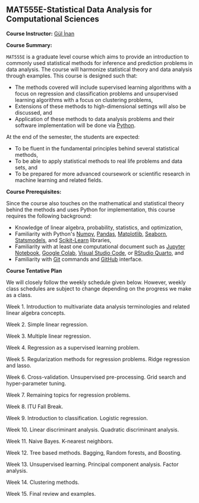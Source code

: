 ## MAT555E-Statistical Data Analysis for Computational Sciences  

**Course Instructor:** [Gül İnan](https://gulinan.github.io/)

**Course Summary:**

`MAT555E` is a graduate level course which aims to provide an introduction to commonly used statistical methods for inference and prediction problems in data analysis. The course will harmonize statistical theory and data analysis through examples. This course is designed such that:

  - The methods covered will include supervised learning algorithms with a focus on regression and classification problems and unsupervised learning algorithms with a focus on clustering problems,
  - Extensions of these methods to high-dimensional settings will also be discussed, and
  - Application of these methods to data analysis problems and their software implementation will be done via [Python](https://www.python.org/downloads/).

At the end of the semester, the students are expected:

  - To be fluent in the fundamental principles behind several statistical methods,
  - To be able to apply statistical methods to real life problems and data sets, and
  - To be prepared for more advanced coursework or scientific research in machine learning and related fields.

**Course Prerequisites:**

Since the course also touches on the mathematical and statistical theory behind the methods and uses Python for implementation, this course requires the following background:

 - Knowledge of linear algebra, probability, statistics, and optimization,
 - Familiarity with Python's [Numpy](https://numpy.org/), [Pandas](https://pandas.pydata.org/), [Matplotlib](https://matplotlib.org/), [Seaborn](https://seaborn.pydata.org/), [Statsmodels](https://www.statsmodels.org/stable/index.html), and [Scikit-Learn](https://scikit-learn.org/stable/) libraries,
 - Familiarity with at least one computational document such as [Jupyter Notebook](https://jupyter.org/), [Google Colab](https://colab.research.google.com/), [Visual Studio Code](https://code.visualstudio.com/), or [RStudio Quarto](https://quarto.org/), and
 - Familiarity with [Git](https://git-scm.com/) commands and [GitHub](https://github.com/) interface.

**Course Tentative Plan**

We will closely follow the weekly schedule given below. However, weekly class schedules are subject to change depending on the progress we make as a class.

Week 1. Introduction to multivariate data analysis terminologies and related linear algebra concepts.

Week 2. Simple linear regression.

Week 3. Multiple linear regression.

Week 4. Regression as a supervised learning problem.

Week 5. Regularization methods for regression problems. Ridge regression and lasso. 

Week 6. Cross-validation. Unsupervised pre-processing. Grid search and hyper-parameter tuning.

Week 7. Remaining topics for regression problems.

Week 8. ITU Fall Break.

Week 9. Introduction to classification. Logistic regression. 

Week 10. Linear discriminant analysis. Quadratic discriminant analysis.

Week 11. Naive Bayes. K-nearest neighbors.

Week 12. Tree based methods. Bagging, Random forests, and Boosting.

Week 13. Unsupervised learning. Principal component analysis. Factor analysis.

Week 14. Clustering methods.

Week 15. Final review and examples.
